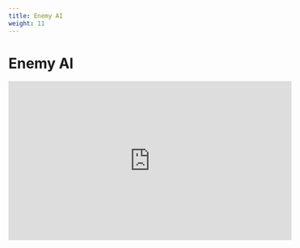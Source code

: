 ```yaml
---
title: Enemy AI
weight: 11
---
```



# Enemy AI
<iframe width="560" height="315" src="https://www.youtube.com/embed/UjkSFoLxesw" title="YouTube video player" frameborder="0" allow="accelerometer; autoplay; clipboard-write; encrypted-media; gyroscope; picture-in-picture" allowfullscreen></iframe>


